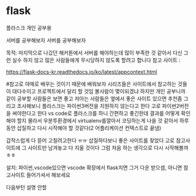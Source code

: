 # flask
플라스크 개인 공부용


서버를 공부해보자 서버를 공부해보자

목적: 마지막으로 나갔던 해커톤에서 서버를 해야하는데 많이 부족한 것 같아서 다신 그런 실수 하지 않고 많은 사람들에게 무시당하지 않도록 할려고 합니다
참고 사이트 :

https://flask-docs-kr.readthedocs.io/ko/latest/appcontext.html

#참고로 야매로 배우는 것이기 때문에 배워보자 시리즈들은 사이트에서 참고하는 것들이 대다수이고 프로젝트에서 달리 할 것임 볼사람이 몇이되겠냐 하지만 
개인
공부니까 같이 공부할 사람들은 보면 좋고 저아는 사람들은 옆에서 좋은 사이트 있으면 추천좀
그리고 조사해보니 플라스크는 파이썬3버전을 지원하지 않는다고 한다 고로 파이썬2버전을 써야한다고 한다
vs code로 플라스크를 하니 간편하고 좋긴한데 결과를 어떻게 확인해야 할지 몰라서 우분투환경에서 
virtualenv를깔아서 코딩하는게 나을 것 같아서 하루동안 삽질하고 다시 시작해야 할 것같다(2 어플리케이션 컨택스트로 끝냄)

갑작스럽게 다 뜯어 고칠려고한다 ㅠㅠ 삽질하다보니 좋은 사이트를 찾았다 고로 참고사이트에 그 사이트만 남겨놓고 다 지울 것이다
그럼 처음 하는 생각으로 다시 시작해볼까 ㅎㅎ

설치: 파이썬,vscode있으면 vscode 확장에서 flask치면 그거 다운 받으셈, 아니면 참고사이트 들어가셔서 해보세요

다음부턴 설명 안할 
